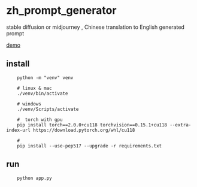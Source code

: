 # zh_prompt_generator
stable diffusion or midjourney , Chinese translation to English generated prompt

[demo]([https://link-url-here.org](https://huggingface.co/spaces/hahahafofo/prompt_generator))

## install
```
    python -m "venv" venv
    
    # linux & mac
    ./venv/bin/activate

    # windows
    ./venv/Scripts/activate
    
    #  torch with gpu    
    pip install torch==2.0.0+cu118 torchvision==0.15.1+cu118 --extra-index-url https://download.pytorch.org/whl/cu118
    
    # 
    pip install --use-pep517 --upgrade -r requirements.txt
```

## run
```
    python app.py
```
